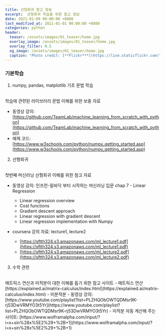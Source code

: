 ```yaml
---  
title: 선형회귀 참고 정보 
excerpt:  선형회귀 학습을 위한 참고 정보     
date: 2021-01-09 00:00:00 +0800
last_modified_at: 2021-01-01 00:00:00 +0800
categories: python
header:
  teaser: /assets/images/01_teaser/home.jpg
  overlay_image: /assets/images/01_teaser/home.jpg
  overlay_filter: 0.5
  og_image: /assets/images/01_teaser/home.jpg
  caption: "Photo credit: [**Flickr***](https://live.staticflickr.com)"
---
```


### 기본학습

1. numpy, pandas, matplotlib 기초 문법 학습 
<br>
학습에 관련된 라이브러리 문법 이해를 위한 보충 자료

- 동영상 강의: [https://github.com/TeamLab/machine_learning_from_scratch_with_python](https://github.com/TeamLab/machine_learning_from_scratch_with_python)
- 예제 코드: [https://www.w3schools.com/python/numpy_getting_started.asp](https://www.w3schools.com/python/numpy_getting_started.asp)

2. 선형회귀 
<br>   
첫번째 머신러닝 선형회귀 이해를 위한 참고 자료 
   
- 동영상 강의: 인프런-밑바닥 부터 시작하는 머신러닝 입문 chap 7 - Linear Regression
   - Linear regression overview
   - Cost functions
   - Gradient descent approach
   - Linear regression with gradient descent
   - Linear regression implementation with Numpy 
     
- coursera 강의 자료: lecture1, lecture2
   - [https://sftth324.s3.amazonaws.com/ml_lecture1.pdf](https://sftth324.s3.amazonaws.com/ml_lecture1.pdf)
   - [https://sftth324.s3.amazonaws.com/ml_lecture2.pdf](https://sftth324.s3.amazonaws.com/ml_lecture2.pdf)
  
3. 수학 관련
<br>
매트릭스 연산과 미적분이 대한 이해를 돕기 위한 참고 사이트
- 매트릭스 연산
  [https://explained.ai/matrix-calculus/index.html](https://explained.ai/matrix-calculus/index.html)
- 미분적분
  - 동영상 강의: [https://www.youtube.com/playlist?list=PLZHQObOWTQDMsr9K-rj53DwVRMYO3t5Yr](https://www.youtube.com/playlist?list=PLZHQObOWTQDMsr9K-rj53DwVRMYO3t5Yr)
  - 미적분 자동 계산해 주는 사이트: [https://www.wolframalpha.com/input/?i=x+sin%28x%5E2%29+%2B+1](https://www.wolframalpha.com/input/?i=x+sin%28x%5E2%29+%2B+1)
  
